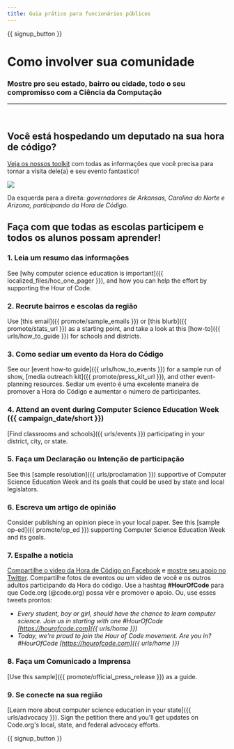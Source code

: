 ```yaml
---
title: Guia prático para funcionários públicos
---
```


{{ signup_button }}

# Como involver sua comunidade

### Mostre pro seu estado, bairro ou cidade, todo o seu compromisso com a Ciência da Computação

* * *

</br>

## Você está hospedando um deputado na sua hora de código?

[Veja os nossos toolkit](/files/elected-official.pdf) com todas as informações que você precisa para tornar a visita dele(a) e seu evento fantastico!

![](/images/fit-800/hoc_govs.png)

Da esquerda para a direita: *governadores de Arkansas, Carolina do Norte e Arizona, participando da Hora de Código.*

## Faça com que todas as escolas participem e todos os alunos possam aprender!

### 1. Leia um resumo das informações

See [why computer science education is important]({{ localized_files/hoc_one_pager }}), and how you can help the effort by supporting the Hour of Code.

### 2. Recrute bairros e escolas da região

Use [this email]({{ promote/sample_emails }}) or [this blurb]({{ promote/stats_url }}) as a starting point, and take a look at this [how-to]({{ urls/how_to_guide }}) for schools and districts.

### 3. Como sediar um evento da Hora do Código

See our [event how-to guide]({{ urls/how_to_events }}) for a sample run of show, [media outreach kit]({{ promote/press_kit_url }}), and other event-planning resources. Sediar um evento é uma excelente maneira de promover a Hora do Código e aumentar o número de participantes.

### 4. Attend an event during Computer Science Education Week ({{ campaign_date/short }})

[Find classrooms and schools]({{ urls/events }}) participating in your district, city, or state.

### 5. Faça um Declaração ou Intenção de participação

See this [sample resolution]({{ urls/proclamation }}) supportive of Computer Science Education Week and its goals that could be used by state and local legislators.

### 6. Escreva um artigo de opinião

Consider publishing an opinion piece in your local paper. See this [sample op-ed]({{ promote/op_ed }}) supporting Computer Science Education Week and its goals.

### 7. Espalhe a noticia

[Compartilhe o video da Hora de Código on Facebook](https://www.facebook.com/sharer/sharer.php?u=http%3A%2F%2Fhourofcode.com%2Fus) e [mostre seu apoio no Twitter](https://twitter.com/intent/tweet?url=http%3A%2F%2Fhourofcode.com&text=I%27m%20participating%20in%20this%20year%27s%20%23HourOfCode%2C%20are%20you%3F%20%40codeorg&original_referer=https%3A%2F%2Fwww.google.com%2Furl%3Fq%3Dhttps%253A%252F%252Ftwitter.com%252Fshare%253Fhashtags%253D%2526amp%253Brelated%253Dcodeorg%2526amp%253Btext%253DI%252527m%252Bparticipating%252Bin%252Bthis%252Byear%252527s%252B%252523HourOfCode%25252C%252Bare%252Byou%25253F%252B%252540codeorg%2526amp%253Burl%253Dhttp%25253A%25252F%25252Fhourofcode.com%26sa%3DD%26sntz%3D1%26usg%3DAFQjCNE1GLTUbKZfMlEh9Aj5w0iswz6PYQ&related=codeorg&hashtags=). Compartilhe fotos de eventos ou um vídeo de você e os outros adultos participando da Hora do código. Use a hashtag **#HourOfCode** para que Code.org (@code.org) possa vêr e promover o apoio. Ou, use esses tweets prontos:

- *Every student, boy or girl, should have the chance to learn computer science. Join us in starting with one #HourOfCode [https://hourofcode.com]({{ urls/home }})*
- *Today, we're proud to join the Hour of Code movement. Are you in? #HourOfCode [https://hourofcode.com]({{ urls/home }})*

### 8. Faça um Comunicado a Imprensa

[Use this sample]({{ promote/official_press_release }}) as a guide.

### 9. Se conecte na sua região

[Learn more about computer science education in your state]({{ urls/advocacy }}). Sign the petition there and you’ll get updates on Code.org's local, state, and federal advocacy efforts.

{{ signup_button }}